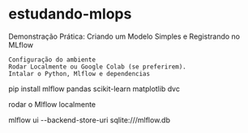 # estudando-mlops

Demonstração Prática: Criando um Modelo Simples e Registrando no MLflow

    Configuração do ambiente
    Rodar Localmente ou Google Colab (se preferirem).
    Intalar o Python, Mlflow e dependencias


pip install mlflow pandas scikit-learn matplotlib dvc

rodar o Mlflow localmente

mlflow ui --backend-store-uri sqlite:///mlflow.db
